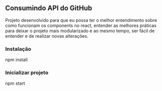 ## Consumindo API do GitHub 

Projeto desenvolvido para que eu possa ter o melhor entendimento sobre como funcionam os components no react, entender as melhores práticas para deixar o projeto mais modularizado e ao mesmo tempo, ser fácil de entender e de realizar novas alterações.

### Instalação

npm install

### Inicializar projeto

npm start



